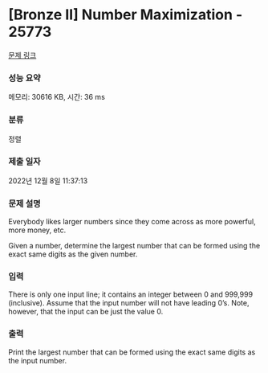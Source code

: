# [Bronze II] Number Maximization - 25773 

[문제 링크](https://www.acmicpc.net/problem/25773) 

### 성능 요약

메모리: 30616 KB, 시간: 36 ms

### 분류

정렬

### 제출 일자

2022년 12월 8일 11:37:13

### 문제 설명

<p>Everybody likes larger numbers since they come across as more powerful, more money, etc.</p>

<p>Given a number, determine the largest number that can be formed using the exact same digits as the given number.</p>

### 입력 

 <p>There is only one input line; it contains an integer between 0 and 999,999 (inclusive). Assume that the input number will not have leading 0’s. Note, however, that the input can be just the value 0.</p>

### 출력 

 <p>Print the largest number that can be formed using the exact same digits as the input number.</p>

